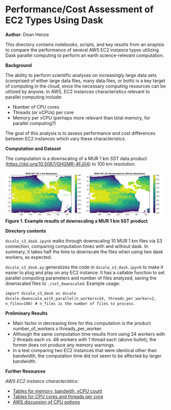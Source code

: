 # Performance/Cost Assessment of EC2 Types Using Dask

**Author**: Dean Henze

This directory contains notebooks, scripts, and key results from an anaylsis to compare the performance of several AWS EC2 instance types utilizing Dask parallel computing to perform an earth science-relevant computation.

**Background**

The ability to perform scientific analyses on increasingly large data sets (comprised of either large data files, many data files, or both) is a key target of computing in the cloud, since the necessary computing resources can be utilized by anyone. In AWS, EC2 instances characteristics relevant to parallel computing include:
* Number of CPU cores
* Threads (or vCPUs) per core
* Memory per vCPU (perhaps more relevant than total memory, for parallel computing?)

The goal of this analysis is to assess performance and cost differences between EC2 instances which vary these characteristics.

**Computation and Dataset**

The computation is a downscaling of a MUR 1 km SST data product (https://doi.org/10.5067/GHGMR-4FJ04) to 100 km resolution.

![example_figure](./example_downscaling.png)
**Figure 1. Example results of downscaling a MUR 1 km SST product**

**Directory contents**

`dscale_s3_dask.ipynb` walks through downscaling 10 MUR 1 km files via S3 connection, comparing computation times with and without dask. In summary, it takes half the time to downscale the files when using two dask workers, as expected.

`dscale_s3_dask.py` generalizes the code in `dscale_s3_dask.ipynb` to make it easier to plug and play on any EC2 instance. It has a callable function to set parallel computing parameters and number of files analyzed, saving the downscaled files to `./sst_downscaled`. Example usage:
```
import dscale_s3_dask as dscale
dscale.downscale_with_parallel(n_workers=24, threads_per_worker=2, n_files=100) # n_files is the number of files to process.
```

**Preliminary Results**

* Main factor in decreasing time for this computation is the product number_of_workers x threads_per_worker. 
* Although the same computation time results from using 24 workers with 2 threads each vs. 48 workers with 1 thread each (above bullet), the former does not produce any memory warnings.
* In a test comparing two EC2 instances that were identical other than bandwidth, the computation time did not seem to be affected by larger bandwidth. 
 

**Further Resources**

*AWS EC2 instance characteristics:*
* [Tables for memory, bandwith, vCPU count](https://aws.amazon.com/ec2/instance-types/)
* [Tables for CPU cores and threads per core](https://docs.aws.amazon.com/AWSEC2/latest/UserGuide/cpu-options-supported-instances-values.html)
* [AWS discussion of CPU options](https://docs.aws.amazon.com/AWSEC2/latest/UserGuide/instance-optimize-cpu.html)

